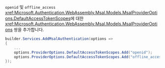 `openid` 및 `offline_access` <xref:Microsoft.Authentication.WebAssembly.Msal.Models.MsalProviderOptions.DefaultAccessTokenScopes>에 대한 <xref:Microsoft.Authentication.WebAssembly.Msal.Models.MsalProviderOptions> 쌍을 추가합니다.

```csharp
builder.Services.AddMsalAuthentication(options =>
{
    ...
    options.ProviderOptions.DefaultAccessTokenScopes.Add("openid");
    options.ProviderOptions.DefaultAccessTokenScopes.Add("offline_access");
});
```
